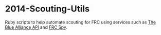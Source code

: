 2014-Scouting-Utils
===================

Ruby scripts to help automate scouting for FRC using services such as [The Blue Alliance API](http://www.thebluealliance.com/apidocs) and [FRC Spy](http://www.chiefdelphi.com/forums/frcspy.php?).
